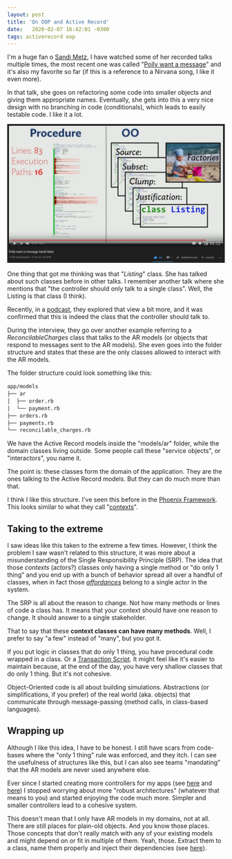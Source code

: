 ```yaml
---
layout: post
title: 'On OOP and Active Record'
date:   2020-02-07 16:42:01 -0300
tags: activerecord oop
---
```


I'm a huge fan o [Sandi Metz](https://twitter.com/sandimetz), I have watched some of her recorded talks multiple times, the most recent one was called "[Polly want a message](https://www.youtube.com/watch?v=XXi_FBrZQiU)" and it's also my favorite so far (if this is a reference to a Nirvana song, I like it even more).

In that talk, she goes on refactoring some code into smaller objects and giving them appropriate names. Eventually, she gets into this a very nice design with no branching in code (conditionals), which leads to easily testable code. I like it a lot.

![After the refactoring overview](/assets/content/on-oop-and-active-record/talk.png)

One thing that got me thinking was that "_Listing_" class. She has talked about such classes before in other talks. I remember another talk where she mentions that "the controller should only talk to a single class". Well, the Listing is that class (I think).

Recently, in a [podcast](https://twitter.com/JasonSwett/status/1222157273226792960), they explored that view a bit more, and it was confirmed that this is indeed the class that the controller should talk to.

During the interview, they go over another example referring to a _ReconcilableCharges_ class that talks to the AR models (or objects that respond to messages sent to the AR models). She even goes into the folder structure and states that these are the only classes allowed to interact with the AR models.

The folder structure could look something like this:

```bash
app/models
├── ar
│  ├── order.rb
│  └── payment.rb
├── orders.rb
├── payments.rb
└── reconcilable_charges.rb
```

We have the Active Record models inside the "models/ar" folder, while the domain classes living outside. Some people call these "service objects", or "interactors", you name it. 

The point is: these classes form the domain of the application. They are the ones talking to the Active Record models. But they can do much more than that.

I think I like this structure. I've seen this before in the [Phoenix Framework](https://www.phoenixframework.org). This looks similar to what they call "[contexts](https://hexdocs.pm/phoenix/contexts.html)".

## Taking to the extreme

I saw ideas like this taken to the extreme a few times. However, I think the problem I saw wasn't related to this structure, it was more about a misunderstanding of the Single Responsibility Principle (SRP). The idea that those _contexts_ (actors?) classes only having a single method or "do only 1 thing" and you end up with a bunch of behavior spread all over a handful of classes, when in fact those [_affordances_](https://adamwathan.me/2017/01/24/methods-are-affordances-not-abilities/) belong to a single actor in the system.

The SRP is all about the reason to change. Not how many methods or lines of code a class has. It means that your context should have one reason to change. It should answer to a single stakeholder.

That to say that these **context classes can have many methods**. Well, I prefer to say "a few" instead of "many", but you got it.

If you put logic in classes that do only 1 thing, you have procedural code wrapped in a class. Or a [Transaction Script](https://martinfowler.com/eaaCatalog/transactionScript.html). It might feel like it's easier to maintain because, at the end of the day, you have very shallow classes that do only 1 thing. But it's not cohesive.

Object-Oriented code is all about building simulations. Abstractions (or simplifications, if you prefer) of the real world (aka. objects) that communicate through message-passing (method calls, in class-based languages).

## Wrapping up

Although I like this idea, I have to be honest. I still have scars from code-bases where the "only 1 thing" rule was enforced, and they itch. I can see the usefulness of structures like this, but I can also see teams "mandating" that the AR models are never used anywhere else.

Ever since I started creating more controllers for my apps (see [here](https://www.youtube.com/watch?v=MF0jFKvS4SI) and [here](https://www.youtube.com/watch?v=GFhoSMD6idk)) I stopped worrying about more "robust architectures" (whatever that means to you) and started enjoying the code much more. Simpler and smaller controllers lead to a cohesive system.

This doesn't mean that I only have AR models in my domains, not at all. There are still places for plain-old objects. And you know those places. Those concepts that don't really match with any of your existing models and might depend on or fit in multiple of them. Yeah, those. Extract them to a class, name them properly and inject their dependencies (see [here](https://www.youtube.com/watch?v=hkmrfjex7jI&list=PL9wALaIpe0Py6E_oHCgTrD6FvFETwJLlx&index=4)).
